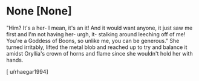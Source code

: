 # None [None]
"Him? It's a her- I mean, it's an it! And it would want anyone, it just saw me first and I'm not having her- urgh, it- stalking around leeching off of me! You're a Goddess of Boons, so unlike me, you can be generous." She turned irritably, lifted the metal blob and reached up to try and balance it amidst Oryllia's crown of horns and flame since she wouldn't hold her with hands.     

[ u/rhaegar1994]
